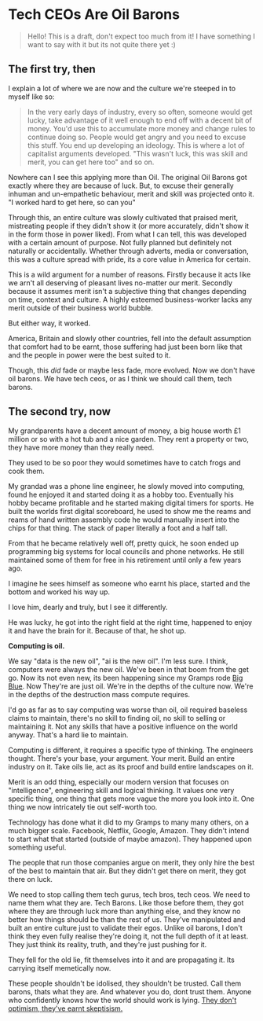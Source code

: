 
# Tech CEOs Are Oil Barons
> Hello! This is a draft, don't expect too much from it! I have something I want to say with it but its not quite there yet :)

## The first try, then

I explain a lot of where we are now and the culture we're steeped in to myself like so:

> In the very early days of industry, every so often, someone would get lucky, take advantage of it well enough to end off with a decent bit of money. You'd use this to accumulate more money and change rules to continue doing so. People would get angry and you need to excuse this stuff. You end up developing an ideology. This is where a lot of capitalist arguments developed. "This wasn't luck, this was skill and merit, you can get here too" and so on. 

Nowhere can I see this applying more than Oil. The original Oil Barons got exactly where they are because of luck. But, to excuse their generally inhuman and un-empathetic behaviour, merit and skill was projected onto it. "I worked hard to get here, so can you"

Through this, an entire culture was slowly cultivated that praised merit, mistreating people if they didn't show it (or more accurately, didn't show it in the form those in power liked). From what I can tell, this was developed with a certain amount of purpose. Not fully planned but definitely not naturally or accidentally. Whether through adverts, media or conversation, this was a culture spread with pride, its a core value in America for certain.

This is a wild argument for a number of reasons. Firstly because it acts like we arn't all deserving of pleasant lives no-matter our merit. Secondly because it assumes merit isn't a subjective thing that changes depending on time, context and culture. A highly esteemed business-worker lacks any merit outside of their business world bubble.

But either way, it worked.

America, Britain and slowly other countries, fell into the default assumption that comfort had to be earnt, those suffering had just been born like that and the people in power were the best suited to it.

Though, this *did* fade or maybe less fade, more evolved. Now we don't have oil barons. We have tech ceos, or as I think we should call them, tech barons.

## The second try, now

My grandparents have a decent amount of money, a big house worth £1 million or so with a hot tub and a nice garden. They rent a property or two, they have more money than they really need.

They used to be so poor they would sometimes have to catch frogs and cook them. 

My grandad was a phone line engineer, he slowly moved into computing, found he enjoyed it and started doing it as a hobby too. Eventually his hobby became profitable and he started making digital timers for sports. He built the worlds first digital scoreboard, he used to show me the reams and reams of hand written assembly code he would manually insert into the chips for that thing. The stack of paper literally a foot and a half tall.

From that he became relatively well off, pretty quick, he soon ended up programming big systems for local councils and phone networks. He still maintained some of them for free in his retirement until only a few years ago.

I imagine he sees himself as someone who earnt his place, started and the bottom and worked his way up. 

I love him, dearly and truly, but I see it differently.

He was lucky, he got into the right field at the right time, happened to enjoy it and have the brain for it. Because of that, he shot up.

**Computing is oil.**

We say "data is the new oil", "ai is the new oil". I'm less sure. I think, computers were always the new oil. We've been in that boom from the get go. Now its not even new, its been happening since my Gramps rode [Big Blue](https://en.wikipedia.org/wiki/IBM). Now They're are just oil. We're in the depths of the culture now. We're in the depths of the destruction mass compute requires.

I'd go as far as to say computing was worse than oil, oil required baseless claims to maintain, there's no skill to finding oil, no skill to selling or maintaining it. Not any skills that have a positive influence on the world anyway. That's a hard lie to maintain.

Computing is different, it requires a specific type of thinking. The engineers thought. There's your base, your argument. Your merit. Build an entire industry on it. Take oils lie, act as its proof and build entire landscapes on it.

Merit is an odd thing, especially our modern version that focuses on "intelligence", engineering skill and logical thinking. It values one very specific thing, one thing that gets more vague the more you look into it. One thing we now intricately tie out self-worth too.

Technology has done what it did to my Gramps to many many others, on a much bigger scale. Facebook, Netflix, Google, Amazon. They didn't intend to start what that started (outside of maybe amazon). They happened upon something useful. 

The people that run those companies argue on merit, they only hire the best of the best to maintain that air. But they didn't get there on merit, they got there on luck.

We need to stop calling them tech gurus, tech bros, tech ceos. We need to name them what they are. Tech Barons. Like those before them, they got where they are through luck more than anything else, and they know no better how things should be than the rest of us. They've manipulated and built an entire culture just to validate their egos. Unlike oil barons,  I don't think they even fully realise they're doing it, not the full depth of it at least. They just think its reality, truth, and they're just pushing for it. 

They fell for the old lie, fit themselves into it and are propagating it. Its carrying itself memetically now.

These people shouldn't be idolised, they shouldn't be trusted. Call them barons, thats what they are. And whatever you do, dont trust them. Anyone who confidently knows how the world should work is lying. [They don't optimism, they've earnt skeptisism.](https://coryd.dev/posts/2024/the-tech-industry-doesnt-deserve-optimism-it-has-earned-skepticism)